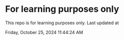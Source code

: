 # For learning purposes only
This repo is for learning purposes only.
Last updated at

Friday, October 25, 2024 11:44:24 AM

